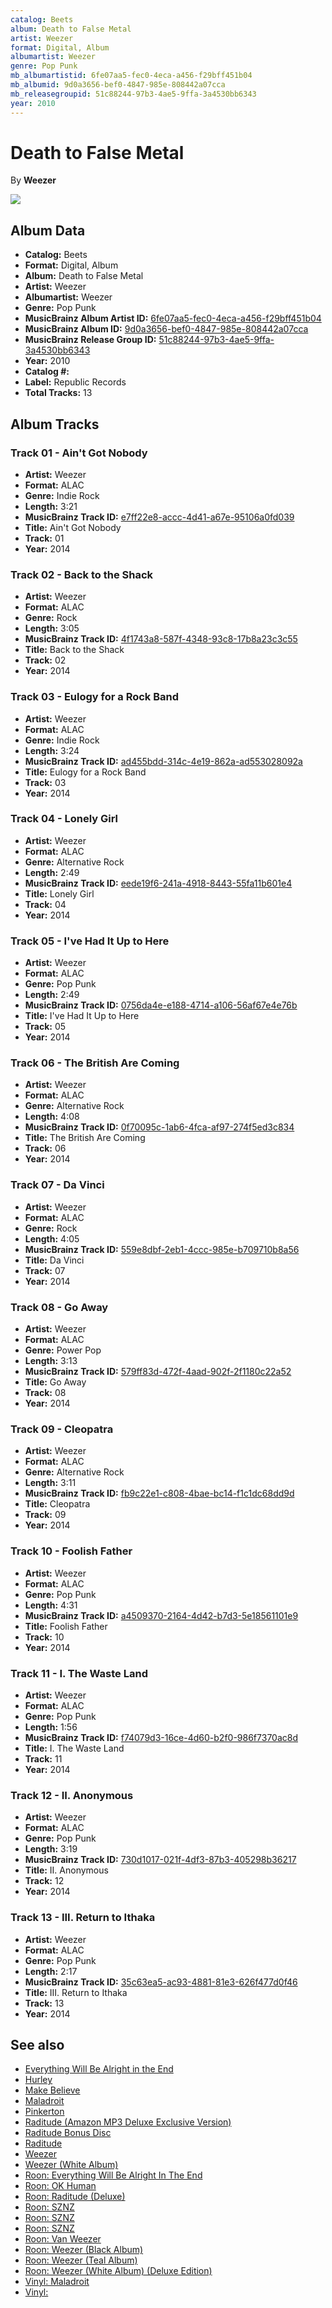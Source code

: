 ```yaml
---
catalog: Beets
album: Death to False Metal
artist: Weezer
format: Digital, Album
albumartist: Weezer
genre: Pop Punk
mb_albumartistid: 6fe07aa5-fec0-4eca-a456-f29bff451b04
mb_albumid: 9d0a3656-bef0-4847-985e-808442a07cca
mb_releasegroupid: 51c88244-97b3-4ae5-9ffa-3a4530bb6343
year: 2010
---
```


# Death to False Metal

By **Weezer**

![](../../assets/beetscovers/Weezer-Death_to_False_Metal.jpg)

## Album Data

- **Catalog:** Beets
- **Format:** Digital, Album
- **Album:** Death to False Metal
- **Artist:** Weezer
- **Albumartist:** Weezer
- **Genre:** Pop Punk
- **MusicBrainz Album Artist ID:** [6fe07aa5-fec0-4eca-a456-f29bff451b04](https://musicbrainz.org/artist/6fe07aa5-fec0-4eca-a456-f29bff451b04)
- **MusicBrainz Album ID:** [9d0a3656-bef0-4847-985e-808442a07cca](https://musicbrainz.org/release/9d0a3656-bef0-4847-985e-808442a07cca)
- **MusicBrainz Release Group ID:** [51c88244-97b3-4ae5-9ffa-3a4530bb6343](https://musicbrainz.org/release-group/51c88244-97b3-4ae5-9ffa-3a4530bb6343)
- **Year:** 2010
- **Catalog #:** 
- **Label:** Republic Records
- **Total Tracks:** 13

## Album Tracks

### Track 01 - Ain't Got Nobody

- **Artist:** Weezer
- **Format:** ALAC
- **Genre:** Indie Rock
- **Length:** 3:21
- **MusicBrainz Track ID:** [e7ff22e8-accc-4d41-a67e-95106a0fd039](https://musicbrainz.org/recording/e7ff22e8-accc-4d41-a67e-95106a0fd039)
- **Title:** Ain't Got Nobody
- **Track:** 01
- **Year:** 2014

### Track 02 - Back to the Shack

- **Artist:** Weezer
- **Format:** ALAC
- **Genre:** Rock
- **Length:** 3:05
- **MusicBrainz Track ID:** [4f1743a8-587f-4348-93c8-17b8a23c3c55](https://musicbrainz.org/recording/4f1743a8-587f-4348-93c8-17b8a23c3c55)
- **Title:** Back to the Shack
- **Track:** 02
- **Year:** 2014

### Track 03 - Eulogy for a Rock Band

- **Artist:** Weezer
- **Format:** ALAC
- **Genre:** Indie Rock
- **Length:** 3:24
- **MusicBrainz Track ID:** [ad455bdd-314c-4e19-862a-ad553028092a](https://musicbrainz.org/recording/ad455bdd-314c-4e19-862a-ad553028092a)
- **Title:** Eulogy for a Rock Band
- **Track:** 03
- **Year:** 2014

### Track 04 - Lonely Girl

- **Artist:** Weezer
- **Format:** ALAC
- **Genre:** Alternative Rock
- **Length:** 2:49
- **MusicBrainz Track ID:** [eede19f6-241a-4918-8443-55fa11b601e4](https://musicbrainz.org/recording/eede19f6-241a-4918-8443-55fa11b601e4)
- **Title:** Lonely Girl
- **Track:** 04
- **Year:** 2014

### Track 05 - I've Had It Up to Here

- **Artist:** Weezer
- **Format:** ALAC
- **Genre:** Pop Punk
- **Length:** 2:49
- **MusicBrainz Track ID:** [0756da4e-e188-4714-a106-56af67e4e76b](https://musicbrainz.org/recording/0756da4e-e188-4714-a106-56af67e4e76b)
- **Title:** I've Had It Up to Here
- **Track:** 05
- **Year:** 2014

### Track 06 - The British Are Coming

- **Artist:** Weezer
- **Format:** ALAC
- **Genre:** Alternative Rock
- **Length:** 4:08
- **MusicBrainz Track ID:** [0f70095c-1ab6-4fca-af97-274f5ed3c834](https://musicbrainz.org/recording/0f70095c-1ab6-4fca-af97-274f5ed3c834)
- **Title:** The British Are Coming
- **Track:** 06
- **Year:** 2014

### Track 07 - Da Vinci

- **Artist:** Weezer
- **Format:** ALAC
- **Genre:** Rock
- **Length:** 4:05
- **MusicBrainz Track ID:** [559e8dbf-2eb1-4ccc-985e-b709710b8a56](https://musicbrainz.org/recording/559e8dbf-2eb1-4ccc-985e-b709710b8a56)
- **Title:** Da Vinci
- **Track:** 07
- **Year:** 2014

### Track 08 - Go Away

- **Artist:** Weezer
- **Format:** ALAC
- **Genre:** Power Pop
- **Length:** 3:13
- **MusicBrainz Track ID:** [579ff83d-472f-4aad-902f-2f1180c22a52](https://musicbrainz.org/recording/579ff83d-472f-4aad-902f-2f1180c22a52)
- **Title:** Go Away
- **Track:** 08
- **Year:** 2014

### Track 09 - Cleopatra

- **Artist:** Weezer
- **Format:** ALAC
- **Genre:** Alternative Rock
- **Length:** 3:11
- **MusicBrainz Track ID:** [fb9c22e1-c808-4bae-bc14-f1c1dc68dd9d](https://musicbrainz.org/recording/fb9c22e1-c808-4bae-bc14-f1c1dc68dd9d)
- **Title:** Cleopatra
- **Track:** 09
- **Year:** 2014

### Track 10 - Foolish Father

- **Artist:** Weezer
- **Format:** ALAC
- **Genre:** Pop Punk
- **Length:** 4:31
- **MusicBrainz Track ID:** [a4509370-2164-4d42-b7d3-5e18561101e9](https://musicbrainz.org/recording/a4509370-2164-4d42-b7d3-5e18561101e9)
- **Title:** Foolish Father
- **Track:** 10
- **Year:** 2014

### Track 11 - I. The Waste Land

- **Artist:** Weezer
- **Format:** ALAC
- **Genre:** Pop Punk
- **Length:** 1:56
- **MusicBrainz Track ID:** [f74079d3-16ce-4d60-b2f0-986f7370ac8d](https://musicbrainz.org/recording/f74079d3-16ce-4d60-b2f0-986f7370ac8d)
- **Title:** I. The Waste Land
- **Track:** 11
- **Year:** 2014

### Track 12 - II. Anonymous

- **Artist:** Weezer
- **Format:** ALAC
- **Genre:** Pop Punk
- **Length:** 3:19
- **MusicBrainz Track ID:** [730d1017-021f-4df3-87b3-405298b36217](https://musicbrainz.org/recording/730d1017-021f-4df3-87b3-405298b36217)
- **Title:** II. Anonymous
- **Track:** 12
- **Year:** 2014

### Track 13 - III. Return to Ithaka

- **Artist:** Weezer
- **Format:** ALAC
- **Genre:** Pop Punk
- **Length:** 2:17
- **MusicBrainz Track ID:** [35c63ea5-ac93-4881-81e3-626f477d0f46](https://musicbrainz.org/recording/35c63ea5-ac93-4881-81e3-626f477d0f46)
- **Title:** III. Return to Ithaka
- **Track:** 13
- **Year:** 2014


## See also

- [Everything Will Be Alright in the End](Everything_Will_Be_Alright_in_the_End.md)
- [Hurley](Hurley.md)
- [Make Believe](Make_Believe.md)
- [Maladroit](Maladroit.md)
- [Pinkerton](Pinkerton.md)
- [Raditude (Amazon MP3 Deluxe Exclusive Version)](Raditude_Amazon_MP3_Deluxe_Exclusive_Version.md)
- [Raditude Bonus Disc](Raditude_Bonus_Disc.md)
- [Raditude](Raditude.md)
- [Weezer](Weezer.md)
- [Weezer (White Album)](Weezer_White_Album.md)
- [Roon: Everything Will Be Alright In The End](../../Roon/Weezer/Everything_Will_Be_Alright_In_The_End.md)
- [Roon: OK Human](../../Roon/Weezer/OK_Human.md)
- [Roon: Raditude (Deluxe)](../../Roon/Weezer/Raditude_Deluxe.md)
- [Roon: SZNZ](../../Roon/Weezer/SZNZ-_Autumn.md)
- [Roon: SZNZ](../../Roon/Weezer/SZNZ-_Spring.md)
- [Roon: SZNZ](../../Roon/Weezer/SZNZ-_Summer.md)
- [Roon: Van Weezer](../../Roon/Weezer/Van_Weezer.md)
- [Roon: Weezer (Black Album)](../../Roon/Weezer/Weezer_Black_Album.md)
- [Roon: Weezer (Teal Album)](../../Roon/Weezer/Weezer_Teal_Album.md)
- [Roon: Weezer (White Album) (Deluxe Edition)](../../Roon/Weezer/Weezer_White_Album_Deluxe_Edition.md)
- [Vinyl: Maladroit](../../Vinyl/Weezer/Maladroit.md)
- [Vinyl: ](../../Vinyl/Weezer/Weezer.md)
